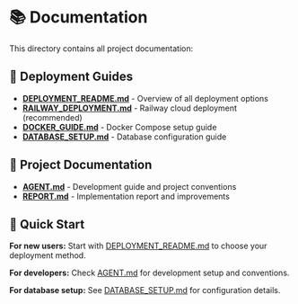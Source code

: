 # 📚 Documentation

This directory contains all project documentation:

## 🚀 Deployment Guides
- **[DEPLOYMENT_README.md](DEPLOYMENT_README.md)** - Overview of all deployment options
- **[RAILWAY_DEPLOYMENT.md](RAILWAY_DEPLOYMENT.md)** - Railway cloud deployment (recommended)
- **[DOCKER_GUIDE.md](DOCKER_GUIDE.md)** - Docker Compose setup guide
- **[DATABASE_SETUP.md](DATABASE_SETUP.md)** - Database configuration guide

## 📖 Project Documentation
- **[AGENT.md](AGENT.md)** - Development guide and project conventions
- **[REPORT.md](REPORT.md)** - Implementation report and improvements

## 🎯 Quick Start

**For new users:** Start with [DEPLOYMENT_README.md](DEPLOYMENT_README.md) to choose your deployment method.

**For developers:** Check [AGENT.md](AGENT.md) for development setup and conventions.

**For database setup:** See [DATABASE_SETUP.md](DATABASE_SETUP.md) for configuration details.
